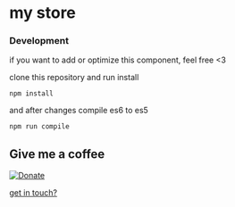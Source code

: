 # my store


### Development

if you want to add or optimize this component, feel free <3

clone this repository and run install

```
npm install
```

and after changes compile es6 to es5

```
npm run compile
```

## Give me a coffee

[![Donate](https://img.shields.io/badge/donate-%20%E2%9D%A4%20-green.svg)](https://www.paypal.me/schauf)

[get in touch?](http://www.holger-schauf.de)
